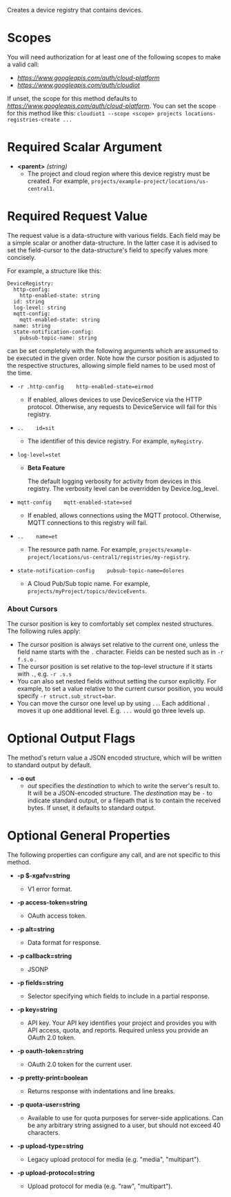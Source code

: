 Creates a device registry that contains devices.
# Scopes

You will need authorization for at least one of the following scopes to make a valid call:

* *https://www.googleapis.com/auth/cloud-platform*
* *https://www.googleapis.com/auth/cloudiot*

If unset, the scope for this method defaults to *https://www.googleapis.com/auth/cloud-platform*.
You can set the scope for this method like this: `cloudiot1 --scope <scope> projects locations-registries-create ...`
# Required Scalar Argument
* **&lt;parent&gt;** *(string)*
    - The project and cloud region where this device registry must be created.
        For example, `projects/example-project/locations/us-central1`.
# Required Request Value

The request value is a data-structure with various fields. Each field may be a simple scalar or another data-structure.
In the latter case it is advised to set the field-cursor to the data-structure's field to specify values more concisely.

For example, a structure like this:
```
DeviceRegistry:
  http-config:
    http-enabled-state: string
  id: string
  log-level: string
  mqtt-config:
    mqtt-enabled-state: string
  name: string
  state-notification-config:
    pubsub-topic-name: string

```

can be set completely with the following arguments which are assumed to be executed in the given order. Note how the cursor position is adjusted to the respective structures, allowing simple field names to be used most of the time.

* `-r .http-config    http-enabled-state=eirmod`
    - If enabled, allows devices to use DeviceService via the HTTP protocol.
        Otherwise, any requests to DeviceService will fail for this registry.

* `..    id=sit`
    - The identifier of this device registry. For example, `myRegistry`.
* `log-level=stet`
    - **Beta Feature**
        
        The default logging verbosity for activity from devices in this registry.
        The verbosity level can be overridden by Device.log_level.
* `mqtt-config    mqtt-enabled-state=sed`
    - If enabled, allows connections using the MQTT protocol. Otherwise, MQTT
        connections to this registry will fail.

* `..    name=et`
    - The resource path name. For example,
        `projects/example-project/locations/us-central1/registries/my-registry`.
* `state-notification-config    pubsub-topic-name=dolores`
    - A Cloud Pub/Sub topic name. For example,
        `projects/myProject/topics/deviceEvents`.



### About Cursors

The cursor position is key to comfortably set complex nested structures. The following rules apply:

* The cursor position is always set relative to the current one, unless the field name starts with the `.` character. Fields can be nested such as in `-r f.s.o` .
* The cursor position is set relative to the top-level structure if it starts with `.`, e.g. `-r .s.s`
* You can also set nested fields without setting the cursor explicitly. For example, to set a value relative to the current cursor position, you would specify `-r struct.sub_struct=bar`.
* You can move the cursor one level up by using `..`. Each additional `.` moves it up one additional level. E.g. `...` would go three levels up.


# Optional Output Flags

The method's return value a JSON encoded structure, which will be written to standard output by default.

* **-o out**
    - *out* specifies the *destination* to which to write the server's result to.
      It will be a JSON-encoded structure.
      The *destination* may be `-` to indicate standard output, or a filepath that is to contain the received bytes.
      If unset, it defaults to standard output.
# Optional General Properties

The following properties can configure any call, and are not specific to this method.

* **-p $-xgafv=string**
    - V1 error format.

* **-p access-token=string**
    - OAuth access token.

* **-p alt=string**
    - Data format for response.

* **-p callback=string**
    - JSONP

* **-p fields=string**
    - Selector specifying which fields to include in a partial response.

* **-p key=string**
    - API key. Your API key identifies your project and provides you with API access, quota, and reports. Required unless you provide an OAuth 2.0 token.

* **-p oauth-token=string**
    - OAuth 2.0 token for the current user.

* **-p pretty-print=boolean**
    - Returns response with indentations and line breaks.

* **-p quota-user=string**
    - Available to use for quota purposes for server-side applications. Can be any arbitrary string assigned to a user, but should not exceed 40 characters.

* **-p upload-type=string**
    - Legacy upload protocol for media (e.g. &#34;media&#34;, &#34;multipart&#34;).

* **-p upload-protocol=string**
    - Upload protocol for media (e.g. &#34;raw&#34;, &#34;multipart&#34;).
